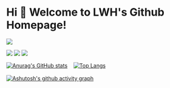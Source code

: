 # Hi 🎉 Welcome to LWH's Github Homepage!

<img src="https://readme-typing-svg.herokuapp.com/?lines=Welcome,%20visitor!;Hello%20Github%20World!&font=Roboto" />

<p>
<img src="https://img.shields.io/static/v1?label=Program&message=Vue&color=brightgreen"/>
  <img src="https://img.shields.io/static/v1?label=Program&message=JavaScript&color=yellow"/>
<a href="https://www.cnblogs.com/LWHCoding/"><img src="https://img.shields.io/static/v1?label=Blog&message=cnblogs&color=blue"/></a>
</p>

[![Anurag's GitHub stats](https://github-readme-stats.vercel.app/api?username=1553690132&show_icons=true&theme=vue)](https://github.com/1553690132) &nbsp;&nbsp;
[![Top Langs](https://github-readme-stats.vercel.app/api/top-langs/?username=1553690132&layout=compact&theme=vue)](https://github.com/1553690132)
<br/><br/>
[![Ashutosh's github activity graph](https://github-readme-activity-graph.cyclic.app/graph?username=1553690132&theme=vue)](https://github.com/1553690132)

